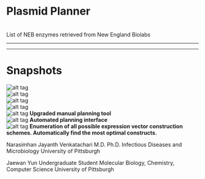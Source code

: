 # Plasmid Planner
<br>
List of NEB enzymes retrieved from New England Biolabs <https://www.neb.com/>

<hr>
<hr>

# Snapshots
![alt tag](https://github.com/Jaewan-Yun/PlasmidPlanner/blob/master/pic/1.png)
<br>
![alt tag](https://github.com/Jaewan-Yun/PlasmidPlanner/blob/master/pic/2.png)
<br>
![alt tag](https://github.com/Jaewan-Yun/PlasmidPlanner/blob/master/pic/4.png)
<br>
![alt tag](https://github.com/Jaewan-Yun/PlasmidPlanner/blob/master/pic/5.png)
<br>
![alt tag](https://github.com/Jaewan-Yun/PlasmidPlanner/blob/master/pic/6.png)
<b>Upgraded manual planning tool</b>
<br>
![alt tag](https://github.com/Jaewan-Yun/PlasmidPlanner/blob/master/pic/7.png)
<b>Automated planning interface</b>
<br>
![alt tag](https://github.com/Jaewan-Yun/PlasmidPlanner/blob/master/pic/8.png)
<b>Enumeration of all possible expression vector construction schemes. Automatically find the most optimal constructs.</b>
<br>

  Narasimhan Jayanth Venkatachari
  M.D. Ph.D.
  Infectious Diseases and Microbiology
  University of Pittsburgh

  Jaewan Yun
  Undergraduate Student
  Molecular Biology, Chemistry, Computer Science
  University of Pittsburgh
